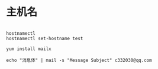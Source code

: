 
# 主机名
```shell script

hostnamectl
hostnamectl set-hostname test

yum install mailx

echo "消息体" | mail -s "Message Subject" c332030@qq.com

```
